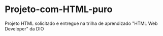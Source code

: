 # Projeto-com-HTML-puro
Projeto HTML solicitado e entregue na trilha de aprendizado "HTML Web Developer" da DIO
